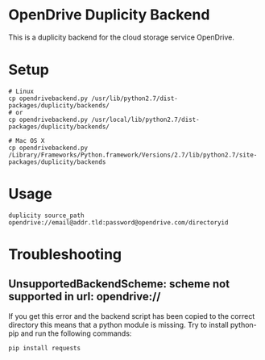# OpenDrive Duplicity Backend

This is a duplicity backend for the cloud storage service OpenDrive.

# Setup

```
# Linux
cp opendrivebackend.py /usr/lib/python2.7/dist-packages/duplicity/backends/
# or
cp opendrivebackend.py /usr/local/lib/python2.7/dist-packages/duplicity/backends/

# Mac OS X
cp opendrivebackend.py /Library/Frameworks/Python.framework/Versions/2.7/lib/python2.7/site-packages/duplicity/backends
```

# Usage
```
duplicity source_path opendrive://email@addr.tld:password@opendrive.com/directoryid
```

# Troubleshooting

## UnsupportedBackendScheme: scheme not supported in url: opendrive://

If you get this error and the backend script has been copied to the correct directory this means that a python module is missing.
Try to install python-pip and run the following commands:

```
pip install requests
```
